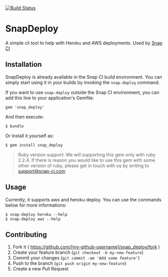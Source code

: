 [![Build Status](https://snap-ci.com/snap-ci/snap-deploy/branch/master/build_image)](https://snap-ci.com/snap-ci/snap-deploy/branch/master)

# SnapDeploy

A simple cli tool to help with Heroku and AWS deployments. Used by [Snap CI](https://snap-ci.com)

## Installation

SnapDeploy is already available in the Snap CI build environment. You can simply start using it in your builds by invoking the `snap-deploy` command.

If you want to use `snap-deploy` outside the Snap CI environment, you can add this line to your application's Gemfile:

    gem 'snap_deploy'

And then execute:

    $ bundle

Or install it yourself as:

    $ gem install snap_deploy

> Ruby version support: We will supporting this gem only with ruby 2.2.4. If there is reason you would like to use this gem with some other version of ruby, please get in touch with us by writing to support@snap-ci.com

## Usage

Currently, it supports aws and heroku deploy. You can use the commands below for more informations:

    $ snap-deploy heroku --help
    $ snap-deploy aws --help

## Contributing

1. Fork it ( https://github.com/[my-github-username]/snap_deploy/fork )
2. Create your feature branch (`git checkout -b my-new-feature`)
3. Commit your changes (`git commit -am 'Add some feature'`)
4. Push to the branch (`git push origin my-new-feature`)
5. Create a new Pull Request
